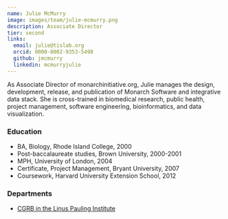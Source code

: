 ```yaml
---
name: Julie McMurry
image: images/team/julie-mcmurry.png
description: Associate Director
tier: second
links:
  email: julie@tislab.org
  orcid: 0000-0002-9353-5498
  github: jmcmurry
  linkedin: mcmurryjulie
---
```


As Associate Director of monarchinitiative.org, Julie manages the design, development, release, and publication of Monarch Software and integrative data stack.
She is cross-trained in biomedical research, public health, project management, software engineering, bioinformatics, and data visualization.

### Education

- BA, Biology, Rhode Island College, 2000
- Post-baccalaureate studies, Brown University, 2000-2001
- MPH, University of London, 2004
- Certificate, Project Management, Bryant University, 2007
- Coursework, Harvard University Extension School, 2012

### Departments

- [CGRB in the Linus Pauling Institute](http://lpi.oregonstate.edu/)
